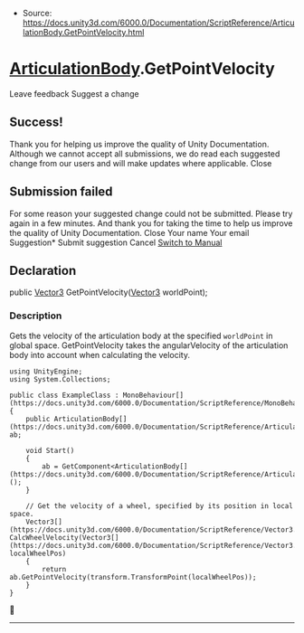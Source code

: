 * Source: https://docs.unity3d.com/6000.0/Documentation/ScriptReference/ArticulationBody.GetPointVelocity.html

#  [ArticulationBody](https://docs.unity3d.com/6000.0/Documentation/ScriptReference/ArticulationBody.html).GetPointVelocity
Leave feedback
Suggest a change
## Success!
Thank you for helping us improve the quality of Unity Documentation. Although we cannot accept all submissions, we do read each suggested change from our users and will make updates where applicable.
Close
## Submission failed
For some reason your suggested change could not be submitted. Please <a>try again</a> in a few minutes. And thank you for taking the time to help us improve the quality of Unity Documentation.
Close
Your name Your email Suggestion* Submit suggestion
Cancel
[Switch to Manual](https://docs.unity3d.com/6000.0/Documentation/Manual/class-ArticulationBody.html "Go to ArticulationBody Component in the Manual")
## Declaration
public [Vector3](https://docs.unity3d.com/6000.0/Documentation/ScriptReference/Vector3.html) GetPointVelocity([Vector3](https://docs.unity3d.com/6000.0/Documentation/ScriptReference/Vector3.html) worldPoint); 
### Description
Gets the velocity of the articulation body at the specified `worldPoint` in global space.
GetPointVelocity takes the angularVelocity of the articulation body into account when calculating the velocity.
```
using UnityEngine;
using System.Collections;  
  
public class ExampleClass : MonoBehaviour[](https://docs.unity3d.com/6000.0/Documentation/ScriptReference/MonoBehaviour.html)
{
    public ArticulationBody[](https://docs.unity3d.com/6000.0/Documentation/ScriptReference/ArticulationBody.html) ab;  
  
    void Start()
    {
        ab = GetComponent<ArticulationBody[](https://docs.unity3d.com/6000.0/Documentation/ScriptReference/ArticulationBody.html)>();
    }  
  
    // Get the velocity of a wheel, specified by its position in local space.
    Vector3[](https://docs.unity3d.com/6000.0/Documentation/ScriptReference/Vector3.html) CalcWheelVelocity(Vector3[](https://docs.unity3d.com/6000.0/Documentation/ScriptReference/Vector3.html) localWheelPos)
    {
        return ab.GetPointVelocity(transform.TransformPoint(localWheelPos));
    }
}

```

* * *
